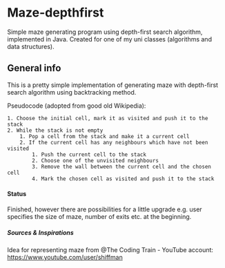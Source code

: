 # Maze-depthfirst
Simple maze generating program using depth-first search algorithm, implemented in Java. Created for one of my uni classes (algorithms and data structures).

## General info

This is a pretty simple implementation of generating maze with depth-first search algorithm using backtracking method.

Pseudocode (adopted from good old Wikipedia):

    1. Choose the initial cell, mark it as visited and push it to the stack
    2. While the stack is not empty
        1. Pop a cell from the stack and make it a current cell
        2. If the current cell has any neighbours which have not been visited
            1. Push the current cell to the stack
            2. Choose one of the unvisited neighbours
            3. Remove the wall between the current cell and the chosen cell
            4. Mark the chosen cell as visited and push it to the stack


#### Status
Finished, however there are possibilities for a little upgrade e.g. user specifies the size of maze, number of exits etc. at the beginning.

##### Sources & Inspirations
Idea for representing maze from @The Coding Train - YouTube account: https://www.youtube.com/user/shiffman

